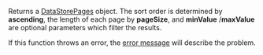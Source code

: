 Returns a [DataStorePages](https://developer.roblox.com/en-us/api-reference/class/DataStorePages) object. The sort order is determined by **ascending**, the length of each page by **pageSize**, and **minValue** /**maxValue** are optional parameters which filter the results.

If this function throws an error, the [error message](https://developer.roblox.com/en-us/articles/Datastore-Errors) will describe the problem.